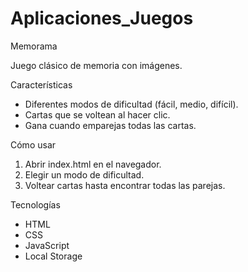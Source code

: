 # Aplicaciones_Juegos
Memorama

Juego clásico de memoria con imágenes.  

Características
- Diferentes modos de dificultad (fácil, medio, difícil).  
- Cartas que se voltean al hacer clic.  
- Gana cuando emparejas todas las cartas.  

Cómo usar
1. Abrir index.html en el navegador.  
2. Elegir un modo de dificultad.  
3. Voltear cartas hasta encontrar todas las parejas.  

Tecnologías
- HTML  
- CSS  
- JavaScript
- Local Storage